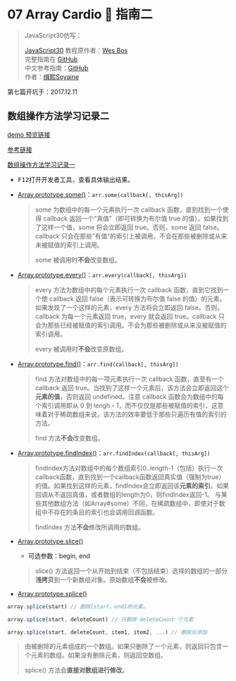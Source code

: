 # 07 Array Cardio 💪 指南二

> JavaScript30仿写：
>
> [JavaScript30](https://javascript30.com) 教程原作者：[Wes Bos](https://github.com/wesbos)    
> 完整指南在 [GitHub](https://github.com/wesbos/JavaScript30)  
> 中文参考指南：[GitHub](https://github.com/soyaine/JavaScript30)  
> 作者：[缉熙Soyaine](https://github.com/soyaine)

第七篇开坑于：2017.12.11


## 数组操作方法学习记录二

[demo 预览链接](https://hehe1111.github.io/js_demo/js30/07%20-%20Array%20Cardio%20Day%202/)

[参考链接](https://github.com/soyaine/JavaScript30/tree/master/07%20-%20Array%20Cardio%20Day%202)

[数组操作方法学习记录一](https://github.com/hehe1111/js_demo/tree/master/js30/04%20-%20Array%20Cardio%20Day%201#数组操作方法学习记录一)

- <kbd>F12</kbd>打开开发者工具，查看具体输出结果。

- [Array.prototype.some()](https://developer.mozilla.org/zh-CN/docs/Web/JavaScript/Reference/Global_Objects/Array/some)：`arr.some(callback[, thisArg])`

    > some 为数组中的每一个元素执行一次 callback 函数，直到找到一个使得 callback 返回一个“真值”（即可转换为布尔值 true 的值）。如果找到了这样一个值，some 将会立即返回 true。否则，some 返回 false。callback 只会在那些”有值“的索引上被调用，不会在那些被删除或从来未被赋值的索引上调用。
    >
    > some 被调用时**不会**改变数组。

- [Array.prototype.every()](https://developer.mozilla.org/zh-CN/docs/Web/JavaScript/Reference/Global_Objects/Array/every)：`arr.every(callback[, thisArg])`

    > every 方法为数组中的每个元素执行一次 callback 函数，直到它找到一个使 callback 返回 false（表示可转换为布尔值 false 的值）的元素。如果发现了一个这样的元素，every 方法将会立即返回 false。否则，callback 为每一个元素返回 true，every 就会返回 true。callback 只会为那些已经被赋值的索引调用。不会为那些被删除或从来没被赋值的索引调用。
    >
    > every 被调用时**不会**改变原数组。

- [Array.prototype.find()](https://developer.mozilla.org/zh-CN/docs/Web/JavaScript/Reference/Global_Objects/Array/find)：`arr.find(callback[, thisArg])`

    > find 方法对数组中的每一项元素执行一次 callback 函数，直至有一个 callback 返回 true。当找到了这样一个元素后，该方法会立即返回这个**元素的值**，否则返回 undefined。注意 callback 函数会为数组中的每个索引调用即从 0 到 lengh - 1，而不仅仅是那些被赋值的索引，这意味着对于稀疏数组来说，该方法的效率要低于那些只遍历有值的索引的方法。
    >
    > find 方法**不会**改变数组。

- [Array.prototype.findIndex()](https://developer.mozilla.org/zh-CN/docs/Web/JavaScript/Reference/Global_Objects/Array/findIndex)：`arr.findIndex(callback[, thisArg])`

    > findIndex方法对数组中的每个数组索引0..length-1（包括）执行一次callback函数，直到找到一个callback函数返回真实值（强制为true）的值。如果找到这样的元素，findIndex会立即返回该**元素的索引**。如果回调从不返回真值，或者数组的length为0，则findIndex返回-1。 与某些其他数组方法（如Array#some）不同，在稀疏数组中，即使对于数组中不存在的条目的索引也会调用回调函数。
    >
    > findIndex 方法**不会**修改所调用的数组。

- [Array.prototype.slice()](https://developer.mozilla.org/zh-CN/docs/Web/JavaScript/Reference/Global_Objects/Array/slice)
    - 可选参数：begin, end

    > slice() 方法返回一个从开始到结束（不包括结束）选择的数组的一部分**浅拷贝**到一个新数组对象。原始数组**不会**被修改。

- [Array.prototype.splice()](https://developer.mozilla.org/zh-CN/docs/Web/JavaScript/Reference/Global_Objects/Array/splice)
```javascript
array.splice(start) // 删除[start，end]的元素。

array.splice(start, deleteCount) // 只删除 deleteCount 个元素

array.splice(start, deleteCount, item1, item2, ...) // 删除后添加
```
> 由被删除的元素组成的一个数组。如果只删除了一个元素，则返回只包含一个元素的数组。如果没有删除元素，则返回空数组。
>
> splice() 方法会**直接对数组进行修改**。
